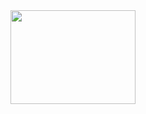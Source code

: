 <img src="https://raw.githubusercontent.com/Time-1-ADS/ProjetoGSW/main/Imagens%20Geral/logo%20GSW%20png.png" width="200" height="150">
